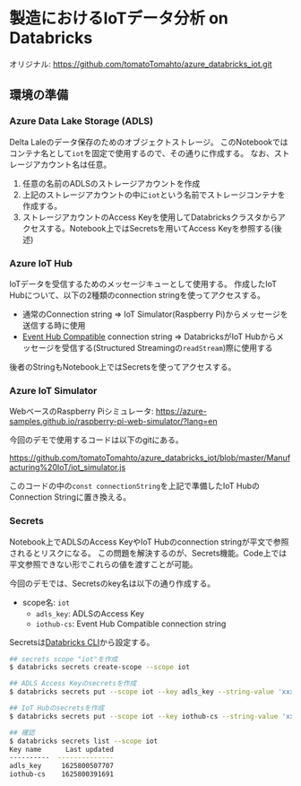 # 製造におけるIoTデータ分析 on Databricks

オリジナル: https://github.com/tomatoTomahto/azure_databricks_iot.git

## 環境の準備

### Azure Data Lake Storage (ADLS)

Delta Laleのデータ保存のためのオブジェクトストレージ。
このNotebookではコンテナ名として`iot`を固定で使用するので、その通りに作成する。
なお、ストレージアカウント名は任意。

1. 任意の名前のADLSのストレージアカウントを作成
2. 上記のストレージアカウントの中に`iot`という名前でストレージコンテナを作成する。
3. ストレージアカウントのAccess Keyを使用してDatabricksクラスタからアクセスする。Notebook上ではSecretsを用いてAccess Keyを参照する(後述)

### Azure IoT Hub

IoTデータを受信するためのメッセージキューとして使用する。
作成したIoT Hubについて、以下の2種類のconnection stringを使ってアクセスする。

* 通常のConnection string => IoT Simulator(Raspberry Pi)からメッセージを送信する時に使用
* [Event Hub Compatible](https://devblogs.microsoft.com/iotdev/understand-different-connection-strings-in-azure-iot-hub/) connection string => DatabricksがIoT Hubからメッセージを受信する(Structured Streamingの`readStream`)際に使用する

後者のStringもNotebook上ではSecretsを使ってアクセスする。


### Azure IoT Simulator

WebベースのRaspberry Piシミュレータ: https://azure-samples.github.io/raspberry-pi-web-simulator/?lang=en

今回のデモで使用するコードは以下のgitにある。

https://github.com/tomatoTomahto/azure_databricks_iot/blob/master/Manufacturing%20IoT/iot_simulator.js

このコードの中の`const connectionString`を上記で準備したIoT HubのConnection Stringに置き換える。


### Secrets

Notebook上でADLSのAccess KeyやIoT Hubのconnection stringが平文で参照されるとリスクになる。
この問題を解決するのが、Secrets機能。Code上では平文参照できない形でこれらの値を渡すことが可能。

今回のデモでは、Secretsのkey名は以下の通り作成する。

* scope名: `iot`
  - `adls_key`: ADLSのAccess Key
  - `iothub-cs`: Event Hub Compatible connection string


Secretsは[Databricks CLI](https://github.com/databricks/databricks-cli)から設定する。

```bash
## secrets scope "iot"を作成
$ databricks secrets create-scope --scope iot

## ADLS Access Keyのsecretsを作成
$ databricks secrets put --scope iot --key adls_key --string-value 'xxxxxxxx'

## IoT Hubのsecretsを作成
$ databricks secrets put --scope iot --key iothub-cs --string-value 'xxxxxxxxxxxx'

## 確認
$ databricks secrets list --scope iot
Key name      Last updated
----------  --------------
adls_key     1625800507707
iothub-cs    1625800391691
```


